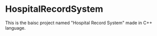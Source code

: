 # HospitalRecordSystem
This is the baisc project named "Hospital Record System" made in C++ language.
